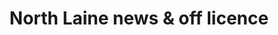---
title: "North Laine news & off licence"
url: /brighton/north-laine-news-und-off-licence/
shop: Zeitungen
---